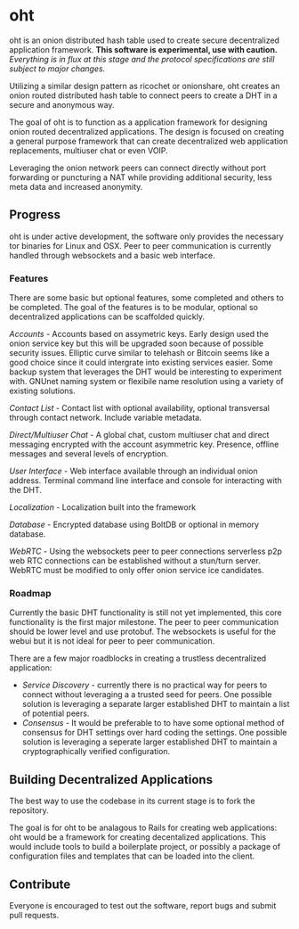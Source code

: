 # oht
oht is an onion distributed hash table used to create secure decentralized application framework. **This software is experimental, use with caution.** *Everything is in flux at this stage and the protocol specifications are still subject to major changes.* 

Utilizing a similar design pattern as ricochet or onionshare, oht creates an onion routed distributed hash table to connect peers to create a DHT in a secure and anonymous way. 

The goal of oht is to function as a application framework for designing onion routed decentralized applications. The design is focused on creating a general purpose framework that can create decentralized web application replacements, multiuser chat or even VOIP.

Leveraging the onion network peers can connect directly without port forwarding or puncturing a NAT while providing additional security, less meta data and increased anonymity. 

## Progress
oht is under active development, the software only provides the necessary tor binaries for Linux and OSX. Peer to peer communication is currently handled through websockets and a basic web interface. 

### Features
There are some basic but optional features, some completed and others to be completed. The goal of the features is to be modular, optional so decentralized applications can be scaffolded quickly.

*Accounts* - Accounts based on assymetric keys. Early design used the onion service key but this will be upgraded soon because of possible security issues. Elliptic curve similar to telehash or Bitcoin seems like a good choice since it could intergrate into existing services easier. Some backup system that leverages the DHT would be interesting to experiment with. GNUnet naming system or flexibile name resolution using a variety of existing solutions. 

*Contact List* - Contact list with optional availability, optional transversal through contact network. Include variable metadata. 

*Direct/Multiuser Chat* - A global chat, custom multiuser chat and direct messaging encrypted with the account asymmetric key. Presence, offline messages and several levels of encryption. 

*User Interface* - Web interface available through an individual onion address. Terminal command line interface and console for interacting with the DHT.

*Localization* - Localization built into the framework

*Database* - Encrypted database using BoltDB or optional in memory database. 

*WebRTC* - Using the websockets peer to peer connections serverless p2p web RTC connections can be established without a stun/turn server. WebRTC must be modified to only offer onion service ice candidates.

### Roadmap 
Currently the basic DHT functionality is still not yet implemented, this core functionality is the first major milestone. The peer to peer communication should be lower level and use protobuf. The websockets is useful for the webui but it is not ideal for peer to peer communication.

There are a few major roadblocks in creating a trustless decentralized application:

* *Service Discovery* - currently there is no practical way for peers to connect without leveraging a a trusted seed for peers. One possible solution is leveraging a separate larger established DHT to maintain a list of potential peers.
* *Consensus* - It would be preferable to to have some optional method of consensus for DHT settings over hard coding the settings. One possible solution is leveraging a seperate larger established DHT to maintain a cryptographically verified configuration.

## Building Decentralized Applications
The best way to use the codebase in its current stage is to fork the repository. 

The goal is for oht to be analagous to Rails for creating web applications: oht would be a framework for creating decentalized applications. This would include tools to build a boilerplate project, or possibly a package of configuration files and templates that can be loaded into the client. 

## Contribute

Everyone is encouraged to test out the software, report bugs and submit pull requests. 
